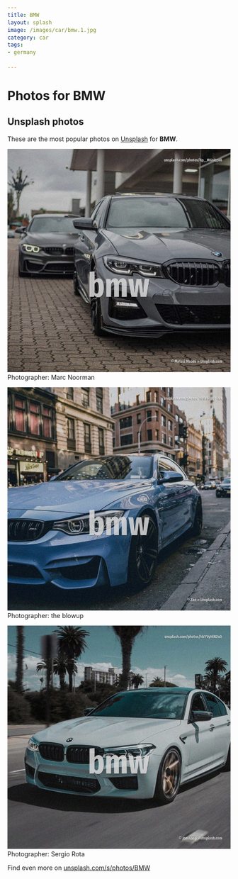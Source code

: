 ```yaml
---
title: BMW
layout: splash
image: /images/car/bmw.1.jpg
category: car
tags:
- germany

---
```

# Photos for BMW
 
## Unsplash photos
These are the most popular photos on [Unsplash](https://unsplash.com) for **BMW**.
 
![BMW](/images/car/bmw.1.jpg)
Photographer:  Marc Noorman
 
![BMW](/images/car/bmw.2.jpg)
Photographer:  the blowup
 
![BMW](/images/car/bmw.3.jpg)
Photographer:  Sergio Rota
 
Find even more on [unsplash.com/s/photos/BMW](https://unsplash.com/s/photos/BMW)
 
